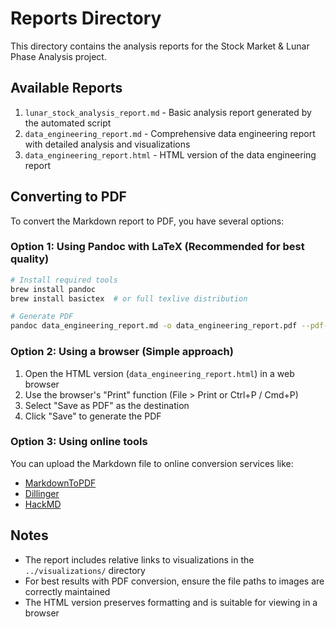 # Reports Directory

This directory contains the analysis reports for the Stock Market & Lunar Phase Analysis project.

## Available Reports

1. `lunar_stock_analysis_report.md` - Basic analysis report generated by the automated script
2. `data_engineering_report.md` - Comprehensive data engineering report with detailed analysis and visualizations
3. `data_engineering_report.html` - HTML version of the data engineering report

## Converting to PDF

To convert the Markdown report to PDF, you have several options:

### Option 1: Using Pandoc with LaTeX (Recommended for best quality)

```bash
# Install required tools
brew install pandoc
brew install basictex  # or full texlive distribution

# Generate PDF
pandoc data_engineering_report.md -o data_engineering_report.pdf --pdf-engine=xelatex
```

### Option 2: Using a browser (Simple approach)

1. Open the HTML version (`data_engineering_report.html`) in a web browser
2. Use the browser's "Print" function (File > Print or Ctrl+P / Cmd+P)
3. Select "Save as PDF" as the destination
4. Click "Save" to generate the PDF

### Option 3: Using online tools

You can upload the Markdown file to online conversion services like:

- [MarkdownToPDF](https://www.markdowntopdf.com/)
- [Dillinger](https://dillinger.io/)
- [HackMD](https://hackmd.io/)

## Notes

- The report includes relative links to visualizations in the `../visualizations/` directory
- For best results with PDF conversion, ensure the file paths to images are correctly maintained
- The HTML version preserves formatting and is suitable for viewing in a browser
